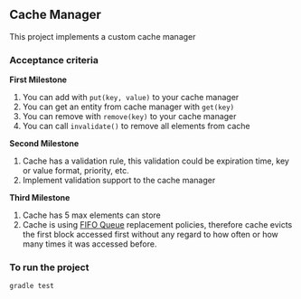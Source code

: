 Cache Manager
------------------------------------

This project implements a custom cache manager

### Acceptance criteria

**First Milestone**

1. You can add with `put(key, value)` to your cache manager
2. You can get an entity from cache manager with `get(key)`
3. You can remove with `remove(key)` to your cache manager
4. You can call `invalidate()` to remove all elements from cache

**Second Milestone**

1. Cache has a validation rule, this validation could be expiration time, key or value format, priority, etc.
2. Implement validation support to the cache manager

**Third Milestone**

1. Cache has 5 max elements can store
2. Cache is using [FIFO Queue](https://en.m.wikipedia.org/wiki/FIFO_(computing_and_electronics)) replacement policies, therefore cache evicts the first block accessed first without any regard to how often or how many times it was accessed before.

### To run the project

```bash
gradle test
```
